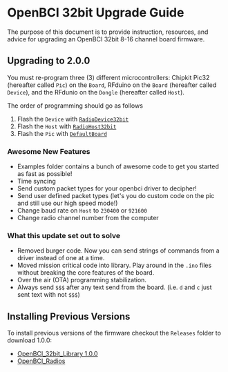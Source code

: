 # OpenBCI 32bit Upgrade Guide

The purpose of this document is to provide instruction, resources, and advice for upgrading an OpenBCI 32bit 8-16 channel board firmware.

## Upgrading to 2.0.0

You must re-program three (3) different microcontrollers: Chipkit Pic32 (hereafter called `Pic`) on the `Board`, RFduino on the `Board` (hereafter called `Device`), and the RFdunio on the `Dongle` (hereafter called `Host`).

The order of programming should go as follows

1. Flash the `Device` with [`RadioDevice32bit`](https://github.com/OpenBCI/OpenBCI_Radios/blob/2.0.0/examples/RadioDevice32bit/RadioDevice32bit.ino)
2. Flash the `Host` with [`RadioHost32bit`](https://github.com/OpenBCI/OpenBCI_Radios/blob/2.0.0/examples/RadioHost32bit/RadioHost32bit.ino)
3. Flash the `Pic` with [`DefaultBoard`](https://github.com/OpenBCI/OpenBCI_32bit_Library/blob/2.0.0/examples/DefaultBoard/DefaultBoard.ino)

### Awesome New Features

* Examples folder contains a bunch of awesome code to get you started as fast as possible!
* Time syncing
* Send custom packet types for your openbci driver to decipher!
* Send user defined packet types (let's you do custom code on the pic and still use our high speed mode!)
* Change baud rate on `Host` to `230400` or `921600`
* Change radio channel number from the computer

### What this update set out to solve

* Removed burger code. Now you can send strings of commands from a driver instead of one at a time.
* Moved mission critical code into library. Play around in the `.ino` files without breaking the core features of the board.
* Over the air (OTA) programming stabilization.
* Always send `$$$` after any text send from the board. (i.e. `d` and `c` just sent text with not `$$$`)

## Installing Previous Versions

To install previous versions of the firmware checkout the `Releases` folder to download 1.0.0:
* [OpenBCI_32bit_Library 1.0.0](https://github.com/OpenBCI/OpenBCI_32bit_Library/releases/tag/v1.0.0)
* [OpenBCI_Radios](https://github.com/OpenBCI/OpenBCI_Radios/releases/tag/v1.0)
